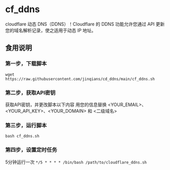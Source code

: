# cf_ddns
cloudflare 动态 DNS（DDNS）！Cloudflare 的 DDNS 功能允许您通过 API 更新您的域名解析记录，使之适用于动态 IP 地址。

## 食用说明
### 第一步，下载脚本
`wget https://raw.githubusercontent.com/jinqians/cd_ddns/main/cf_ddns.sh`
### 第二步，获取API密钥
获取API密钥，并更改脚本以下内容
用您的信息替换 <YOUR_EMAIL>、<YOUR_API_KEY>、<YOUR_DOMAIN> 和 <二级域名>
### 第三步，运行脚本
`bash cf_ddns.sh`
### 第四步，设置定时任务
5分钟运行一次
`*/5 * * * * /bin/bash /path/to/cloudflare_ddns.sh`
